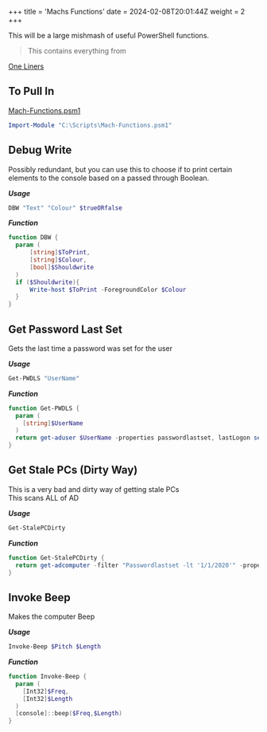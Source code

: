 +++
title = 'Machs Functions'
date = 2024-02-08T20:01:44Z
weight = 2
+++


This will be a large mishmash of useful PowerShell functions.  

> This contains everything from  

[One Liners](powershell/oneliners/)  

## To Pull In  

[Mach-Functions.psm1](../../Scripts/Mach-Functions.psm1)

```PowerShell  
Import-Module "C:\Scripts\Mach-Functions.psm1"
```

## Debug Write  

Possibly redundant, but you can use this to choose if to print certain elements to the console based on a passed through Boolean.

***Usage***

```Powershell
DBW "Text" "Colour" $trueORfalse
```

***Function***

```PowerShell
function DBW {
  param (
      [string]$ToPrint,
      [string]$Colour,
      [bool]$Shouldwrite
  )
  if ($Shouldwrite){
      Write-host $ToPrint -ForegroundColor $Colour
  }
}
```

## Get Password Last Set  

Gets the last time a password was set for the user

***Usage***

```PowerShell
Get-PWDLS "UserName"
```

***Function***

```PowerShell
function Get-PWDLS {
  param (
    [string]$UserName
  )
  return get-aduser $UserName -properties passwordlastset, lastLogon select name, passwordlastset, @{n='LastLogon';e={[DateTime]::FromFileTime($_.LastLogon)}}
}
```

## Get Stale PCs (Dirty Way)  

This is a very bad and dirty way of getting stale PCs  
This scans ALL of AD  

***Usage***

```PowerShell
Get-StalePCDirty
```

***Function***

```PowerShell
function Get-StalePCDirty {
  return get-adcomputer -filter "Passwordlastset -lt '1/1/2020'" -properties *| Select name,passwordlastset  
}
```

## Invoke Beep

Makes the computer Beep  

***Usage***  

```PowerShell
Invoke-Beep $Pitch $Length
```

***Function***

```PowerShell
function Invoke-Beep {
  param (
    [Int32]$Freq,
    [Int32]$Length
  )
  [console]::beep($Freq,$Length)
}
```
